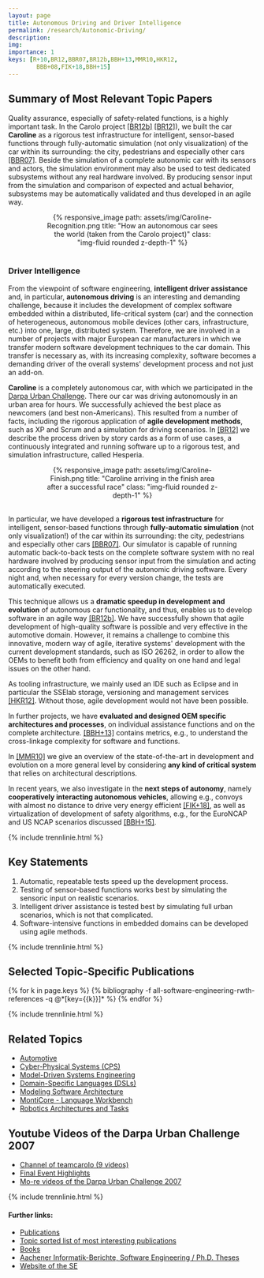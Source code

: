 ```yaml
---
layout: page
title: Autonomous Driving and Driver Intelligence
permalink: /research/Autonomic-Driving/
description:
img:
importance: 1
keys: [R+10,BR12,BBR07,BR12b,BBH+13,MMR10,HKR12,   
        BBB+08,FIK+18,BBH+15]
---
```


## Summary of Most Relevant Topic Papers

Quality assurance, especially of safety-related functions, is a highly
important task. In the Carolo project [[BR12b]](#BR12b) [[BR12]](#BR12)),
we built the car **Caroline** as a rigorous test infrastructure for intelligent,
sensor-based functions through fully-automatic simulation (not only
visualization) of the car within its surrounding: the city, pedestrians
and especially other cars [[BBR07]](#BBR07). Beside the simulation of a
complete autonomic car with its sensors and actors, the simulation
environment may also be used to test dedicated subsystems without any
real hardware involved. By producing sensor input from the simulation
and comparison of expected and actual behavior, subsystems may be
automatically validated and thus developed in an agile way.

<center>
<div class="row" style="width: 70%">
    <div class="col-sm mt-3 mt-md-0">
        {% responsive_image path: assets/img/Caroline-Recognition.png 
        title: "How an autonomous car sees the world (taken from the Carolo project)" 
        class: "img-fluid rounded z-depth-1" %}
    </div>
</div>
</center>
<br />

### Driver Intelligence

From the viewpoint of software engineering, **intelligent driver assistance** 
and, in particular, **autonomous driving** is an interesting and demanding 
challenge, because it includes the development of complex software embedded 
within a distributed, life-critical system (car) and the connection of 
heterogeneous, autonomous mobile devices (other cars, infrastructure, etc.) into 
one, large, distributed system. Therefore, we are involved in a number of 
projects with major European car manufacturers in which we transfer modern 
software development techniques to the car domain. This transfer is necessary 
as, with its increasing complexity, software becomes a demanding driver of the 
overall systems' development process and not just an add-on.

**Caroline**
is a completely autonomous car, with which we participated in the [Darpa Urban 
Challenge](http://archive.darpa.mil/grandchallenge/). There our car was driving 
autonomously in an urban area for hours. We successfully achieved the best place 
as newcomers (and best non-Americans). This resulted from a number of facts, 
including the rigorous application of **agile development methods**, such as XP 
and Scrum and a simulation for driving scenarios. In 
[[BR12]](#BR12) 
we describe the process driven by story cards as a form of use cases, a 
continuously integrated and running software up to a rigorous test, and 
simulation infrastructure, called Hesperia.

<center>
<div class="row" style="width: 70%">
    <div class="col-sm mt-3 mt-md-0">
        {% responsive_image path: assets/img/Caroline-Finish.png 
        title: "Caroline arriving in the finish area after a successful race" 
        class: "img-fluid rounded z-depth-1" %}
    </div>
</div>
</center>
<br />


In particular, we have developed a **rigorous test infrastructure**
for intelligent, sensor-based functions through **fully-automatic
simulation** (not only visualization!) of the car within its
surrounding: the city, pedestrians and especially other cars [[BBR07]](#BBR07).
Our simulator is capable of running automatic
back-to-back tests on the complete software system with no real
hardware involved by producing sensor input from the simulation and
acting according to the steering output of the autonomic driving
software. Every night and, when necessary for every version change, the
tests are automatically executed.

This technique allows us a **dramatic speedup in development and
evolution** of autonomous car functionality, and thus, enables us to
develop software in an agile way [[BR12b]](#BR12b). We have successfully
shown that agile development of high-quality software is possible and
very effective in the automotive domain. However, it remains a
challenge to combine this innovative, modern way of agile, iterative
systems' development with the current development standards, such as ISO
26262, in order to allow the OEMs to benefit both from efficiency and
quality on one hand and legal issues on the other hand.

As tooling infrastructure, we mainly used an IDE such as Eclipse and in
particular the SSElab storage, versioning and management services [[HKR12]](#HKR12).
Without those, agile development would not have been
possible.

In further projects, we have **evaluated and designed OEM specific
architectures and processes**, on individual assistance functions and on
the complete architecture. [[BBH+13]](#BBH+13) contains metrics, e.g., to
understand the cross-linkage complexity for software and functions.

In [[MMR10]](#MMR10) we give an overview of the state-of-the-art in
development and evolution on a more general level by considering **any
kind of critical system** that relies on architectural descriptions.

In recent years, we also investigate in the **next steps of autonomy**, namely
**cooperatively interacting autonomous vehicles**, allowing e.g., convoys
with almost no distance to drive very energy efficient [[FIK+18]](#FIK+18),
as well as virtualization of development of safety algorithms, e.g., for
the EuroNCAP and US NCAP scenarios discussed [[BBH+15]](#BBH+15).


{% include trennlinie.html %}

## Key Statements
1. Automatic, repeatable tests speed up the development process.
2. Testing of sensor-based functions works best by simulating the sensoric input 
on realistic scenarios.
3. Intelligent driver assistance is tested best by simulating full urban 
scenarios, which is not that complicated.
4. Software-intensive functions in embedded domains can be developed using agile 
methods.

{% include trennlinie.html %}

## Selected Topic-Specific Publications

<div class="publications">
  {% for k in page.keys %}
    {% bibliography -f all-software-engineering-rwth-references -q @*[key={{k}}]* %}
  {% endfor %}
</div>

{% include trennlinie.html %}

## Related Topics
- [Automotive](/research/Automotive)
- [Cyber-Physical Systems (CPS)](/research/Cyber-Physical-Systems)
- [Model-Driven Systems Engineering](/research/Model-Driven-Systems-Engineering)
- [Domain-Specific Languages (DSLs)](/research/Domain-Specific-Languages)
- [Modeling Software Architecture](/research/Software-Architecture)
- [MontiCore - Language Workbench](/research/MontiCore)
- [Robotics Architectures and Tasks](/research/Robotics)

## Youtube Videos of the Darpa Urban Challenge 2007
- [Channel of teamcarolo (9 videos)](https://www.youtube.com/user/teamcarolo)
- [Final Event Highlights](https://www.youtube.com/watch?v=aHYRtOvSx-M)
- [Mo-re videos of the Darpa Urban Challenge 
2007](https://www.youtube.com/results?search_query=Darpa%20Urban%20Challenge&sm=3) 

{% include trennlinie.html %}

#### Further links:

- [Publications](/publications)
- [Topic sorted list of most interesting publications](/research)
- [Books](/books)
- [Aachener Informatik-Berichte, Software Engineering / Ph.D. Theses](/phdtheses)
- [Website of the SE](https://www.se-rwth.de)
